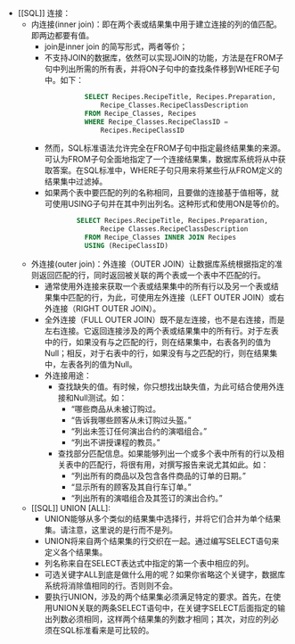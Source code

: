 - [[SQL]] 连接：
	- 内连接(inner join)：即在两个表或结果集中用于建立连接的列的值匹配。即两边都要有值。
		- join是inner join 的简写形式，两者等价；
		- 不支持JOIN的数据库，依然可以实现JOIN的功能，方法是在FROM子句中列出所需的所有表，并将ON子句中的查找条件移到WHERE子句中。如下：
		  ```sql 
		            SELECT Recipes.RecipeTitle, Recipes.Preparation,
		                Recipe_Classes.RecipeClassDescription
		            FROM Recipe_Classes, Recipes
		            WHERE Recipe_Classes.RecipeClassID =
		                Recipes.RecipeClassID
		  ```
		- 然而，SQL标准语法允许完全在FROM子句中指定最终结果集的来源。可认为FROM子句全面地指定了一个连接结果集，数据库系统将从中获取答案。在SQL标准中，WHERE子句只用来将某些行从FROM定义的结果集中过滤掉。
		- 如果两个表中要匹配的列的名称相同，且要做的连接基于值相等，就可使用USING子句并在其中列出列名。这种形式和使用ON是等价的。
		  ```sql 
		  		  SELECT Recipes.RecipeTitle, Recipes.Preparation,
		                Recipe Classes.RecipeClassDescription
		            FROM Recipe_Classes INNER JOIN Recipes 
		            USING (RecipeClassID)
		  ```
	- 外连接(outer join)：外连接（OUTER JOIN）让数据库系统根据指定的准则返回匹配的行，同时返回被关联的两个表或一个表中不匹配的行。
		- 通常使用外连接来获取一个表或结果集中的所有行以及另一个表或结果集中匹配的行，为此，可使用左外连接（LEFT OUTER JOIN）或右外连接（RIGHT OUTER JOIN）。
		- 全外连接（FULL OUTER JOIN）既不是左连接，也不是右连接，而是左右连接。它返回连接涉及的两个表或结果集中的所有行。对于左表中的行，如果没有与之匹配的行，则在结果集中，右表各列的值为Null；相反，对于右表中的行，如果没有与之匹配的行，则在结果集中，左表各列的值为Null。
		- 外连接用途：
			- 查找缺失的值。有时候，你只想找出缺失值，为此可结合使用外连接和Null测试。如：
				- “哪些商品从未被订购过。
				- “告诉我哪些顾客从未订购过头盔。”
				- “列出未签订任何演出合约的演唱组合。”
				- “列出不讲授课程的教员。”
			- 查找部分匹配信息。如果能够列出一个或多个表中所有的行以及相关表中的匹配行，将很有用，对撰写报告来说尤其如此。如：
				- “列出所有的商品以及包含各件商品的订单的日期。”
				- “显示所有的顾客及其自行车订单。”
				- “列出所有的演唱组合及其签订的演出合约。”
	- [[SQL]] UNION [ALL]:
		- UNION能够从多个类似的结果集中选择行，并将它们合并为单个结果集。请注意，这里说的是行而不是列。
		- UNION将来自两个结果集的行交织在一起。通过编写SELECT语句来定义各个结果集。
		- 列名称来自在SELECT表达式中指定的第一个表中相应的列。
		- 可选关键字ALL到底是做什么用的呢？如果你省略这个关键字，数据库系统将消除值相同的行。否则则不会。
		- 要执行UNION，涉及的两个结果集必须满足特定的要求。首先，在使用UNION关联的两条SELECT语句中，在关键字SELECT后面指定的输出列数必须相同，这样两个结果集的列数才相同；其次，对应的列必须在SQL标准看来是可比较的。